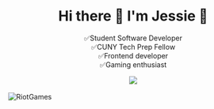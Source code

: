 <h1 align="center">Hi there 👋 I'm Jessie 🍡 </h1>

<!--
**JessieSu2/JessieSu2** is a ✨ _special_ ✨ repository because its `README.md` (this file) appears on your GitHub profile.

Here are some ideas to get you started:

- 🔭 I’m currently working on ...
- 🌱 I’m currently learning ...
- 👯 I’m looking to collaborate on ...
- 🤔 I’m looking for help with ...
- 💬 Ask me about ...
- 📫 How to reach me: ...
- 😄 Pronouns: ...
- ⚡ Fun fact: ...
-->
<p align="center">
                  ✅Student Software Developer <br> 
                  ✅CUNY Tech Prep Fellow <br> 
                  ✅Frontend developer <br>  
                  ✅Gaming enthusiast <br></p>
<p align="center">
  
<p align="center" display="inline">
  <a href="https://www.linkedin.com/in/jessiesu01/">
    <img 
         src="https://img.shields.io/badge/LinkedIn-0077B5?style=for-the-badge&logo=linkedin&logoColor=white"
    /> 
  </a>
  
</p>  
  <a href="#"
    <img src="https://github.com/JessieSu2/JessieSu2/blob/main/photo-1616588589676-62b3bd4ff6d2.jfif" width="400" />
   </a>
</p>

<p align="center">
  <a href="#" <img src="https://activity-graph.herokuapp.com/graph?username={JessieSu2}&theme=dark"> </a>
</p>

![RiotGames](https://img.shields.io/badge/Riot_Games-D32936?style=for-the-badge&logo=riot-games&logoColor=white)
